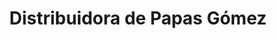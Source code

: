 ---
title: "Distribuidora de Papas Gómez"
url: /toluca-de-lerdo/distribuidora-de-papas-gomez/
shop: frutería
---
